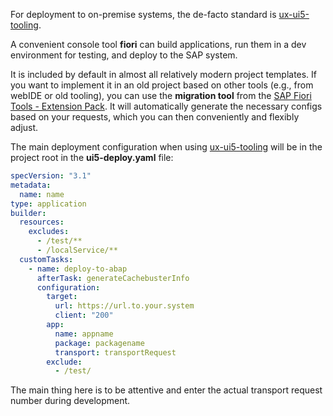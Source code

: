 For deployment to on-premise systems, the de-facto standard is [ux-ui5-tooling](https://www.npmjs.com/package/@sap/ux-ui5-tooling).

A convenient console tool **fiori** can build applications, run them in a dev environment for testing, and deploy to the SAP system.

It is included by default in almost all relatively modern project templates. If you want to implement it in an old project based on other tools (e.g., from webIDE or old tooling), you can use the **migration tool** from the [SAP Fiori Tools - Extension Pack](https://marketplace.visualstudio.com/items?itemName=SAPSE.sap-ux-fiori-tools-extension-pack). It will automatically generate the necessary configs based on your requests, which you can then conveniently and flexibly adjust.

The main deployment configuration when using [ux-ui5-tooling](https://www.npmjs.com/package/@sap/ux-ui5-tooling) will be in the project root in the **ui5-deploy.yaml** file:

```yaml
specVersion: "3.1"
metadata:
  name: name
type: application
builder:
  resources:
    excludes:
      - /test/**
      - /localService/**
  customTasks:
    - name: deploy-to-abap
      afterTask: generateCachebusterInfo
      configuration:
        target:
          url: https://url.to.your.system
          client: "200"
        app:
          name: appname
          package: packagename
          transport: transportRequest
        exclude:
          - /test/
```

The main thing here is to be attentive and enter the actual transport request number during development. 
